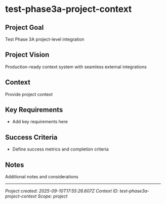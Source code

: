 # test-phase3a-project-context

## Project Goal
Test Phase 3A project-level integration

## Project Vision  
Production-ready context system with seamless external integrations

## Context
Provide project context

## Key Requirements
- Add key requirements here

## Success Criteria
- Define success metrics and completion criteria

## Notes
Additional notes and considerations

---
*Project created: 2025-09-10T17:55:26.607Z*
*Context ID: test-phase3a-project-context*
*Scope: project*
